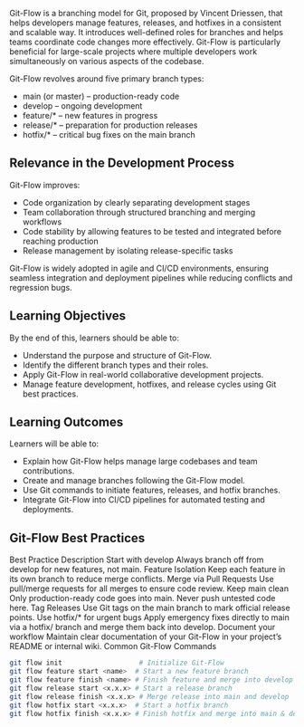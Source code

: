 
Git-Flow is a branching model for Git, proposed by Vincent Driessen, that helps developers manage features, releases, and hotfixes in a consistent and scalable way. It introduces well-defined roles for branches and helps teams coordinate code changes more effectively. Git-Flow is particularly beneficial for large-scale projects where multiple developers work simultaneously on various aspects of the codebase.

Git-Flow revolves around five primary branch types:

* main (or master) – production-ready code
* develop – ongoing development
* feature/* – new features in progress
* release/* – preparation for production releases
* hotfix/* – critical bug fixes on the main branch

## Relevance in the Development Process
Git-Flow improves:

* Code organization by clearly separating development stages
* Team collaboration through structured branching and merging workflows
* Code stability by allowing features to be tested and integrated before reaching production
* Release management by isolating release-specific tasks

Git-Flow is widely adopted in agile and CI/CD environments, ensuring seamless integration and deployment pipelines while reducing conflicts and regression bugs.

## Learning Objectives
By the end of this, learners should be able to:

* Understand the purpose and structure of Git-Flow.
* Identify the different branch types and their roles.
* Apply Git-Flow in real-world collaborative development projects.
*  Manage feature development, hotfixes, and release cycles using Git best practices.

## Learning Outcomes
Learners will be able to:

* Explain how Git-Flow helps manage large codebases and team contributions.
* Create and manage branches following the Git-Flow model.
* Use Git commands to initiate features, releases, and hotfix branches.
*  Integrate Git-Flow into CI/CD pipelines for automated testing and deployments.

## Git-Flow Best Practices
Best Practice	Description
Start with develop	Always branch off from develop for new features, not main.
Feature Isolation	Keep each feature in its own branch to reduce merge conflicts.
Merge via Pull Requests	Use pull/merge requests for all merges to ensure code review.
Keep main clean	Only production-ready code goes into main. Never push untested code here.
Tag Releases	Use Git tags on the main branch to mark official release points.
Use hotfix/* for urgent bugs	Apply emergency fixes directly to main via a hotfix/ branch and merge them back into develop.
Document your workflow	Maintain clear documentation of your Git-Flow in your project’s README or internal wiki.
Common Git-Flow Commands
```bash
git flow init                   # Initialize Git-Flow
git flow feature start <name>  # Start a new feature branch
git flow feature finish <name> # Finish feature and merge into develop
git flow release start <x.x.x> # Start a release branch
git flow release finish <x.x.x> # Merge release into main and develop
git flow hotfix start <x.x.x>  # Start a hotfix branch
git flow hotfix finish <x.x.x> # Finish hotfix and merge into main & develop
```